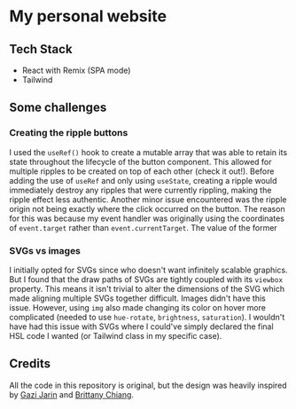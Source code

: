 # My personal website

## Tech Stack
- React with Remix (SPA mode)
- Tailwind

## Some challenges

### Creating the ripple buttons
I used the `useRef()` hook to create a mutable array that was able to retain its state throughout the lifecycle of the button component. This allowed for multiple ripples to be created on top of each other (check it out!). Before adding the use of `useRef` and only using `useState`, creating a ripple would immediately destroy any ripples that were currently rippling, making the ripple effect less authentic. Another minor issue encountered was the ripple origin not being exactly where the click occurred on the button. The reason for this was because my event handler was originally using the coordinates of `event.target` rather than `event.currentTarget`. The value of the former 

### SVGs vs images
I initially opted for SVGs since who doesn't want infinitely scalable graphics. But I found that the draw paths of SVGs are tightly coupled with its `viewbox` property. This means it isn't trivial to alter the dimensions of the SVG which made aligning multiple SVGs together difficult. Images didn't have this issue. However, using `img` also made changing its color on hover more complicated (needed to use `hue-rotate`, `brightness`, `saturation`). I wouldn't have had this issue with SVGs where I could've simply declared the final HSL code I wanted (or Tailwind class in my specific case).

## Credits
All the code in this repository is original, but the design was heavily inspired by [Gazi Jarin](https://gazijarin.com/#about) and [Brittany Chiang](https://v4.brittanychiang.com/).